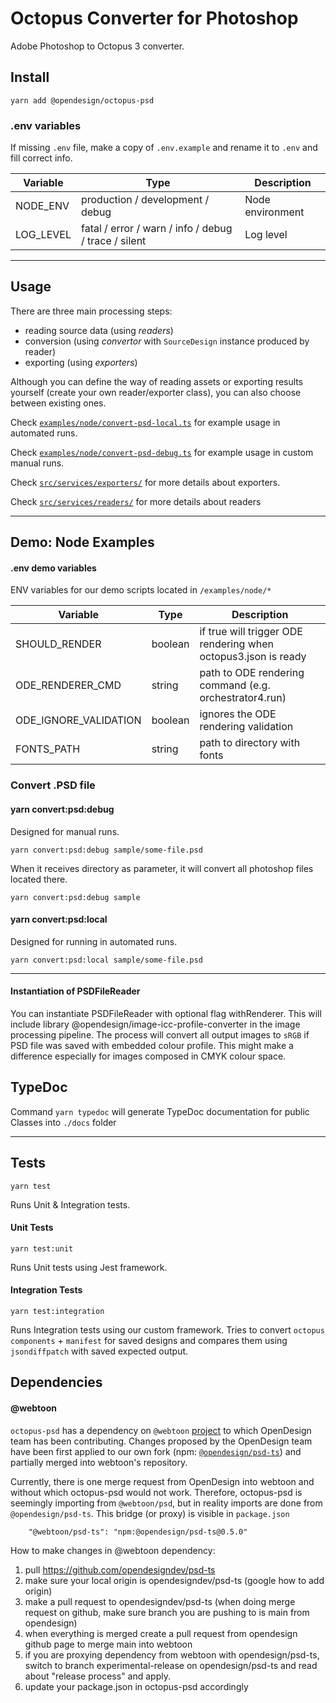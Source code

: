 # Octopus Converter for Photoshop

Adobe Photoshop to Octopus 3 converter.

## Install

```
yarn add @opendesign/octopus-psd
```

### .env variables

If missing `.env` file, make a copy of `.env.example` and rename it to `.env` and fill correct info.

| Variable  | Type                                                 | Description      |
| --------- | ---------------------------------------------------- | ---------------- |
| NODE_ENV  | production / development / debug                     | Node environment |
| LOG_LEVEL | fatal / error / warn / info / debug / trace / silent | Log level        |

---

## Usage

There are three main processing steps:

- reading source data (using _readers_)
- conversion (using _convertor_ with `SourceDesign` instance produced by reader)
- exporting (using _exporters_)

Although you can define the way of reading assets or exporting results yourself (create your own reader/exporter class), you can also choose between existing ones.

Check [`examples/node/convert-psd-local.ts`](./examples/node/convert-api-local.ts) for example usage in automated runs.

Check [`examples/node/convert-psd-debug.ts`](./examples/node/convert-api-debug.ts) for example usage in custom manual runs.

Check [`src/services/exporters/`](./src/services/exporters/) for more details about exporters.

Check [`src/services/readers/`](./src/services/readers/) for more details about readers

---

## Demo: Node Examples

#### .env demo variables

ENV variables for our demo scripts located in `/examples/node/*`

| Variable              | Type    | Description                                                    |
| --------------------- | ------- | -------------------------------------------------------------- |
| SHOULD_RENDER         | boolean | if true will trigger ODE rendering when octopus3.json is ready |
| ODE_RENDERER_CMD      | string  | path to ODE rendering command (e.g. orchestrator4.run)         |
| ODE_IGNORE_VALIDATION | boolean | ignores the ODE rendering validation                           |
| FONTS_PATH            | string  | path to directory with fonts                                   |

### Convert .PSD file

#### yarn convert:psd:debug

Designed for manual runs.

```
yarn convert:psd:debug sample/some-file.psd
```

When it receives directory as parameter, it will convert all photoshop files located there.

```
yarn convert:psd:debug sample
```

#### yarn convert:psd:local

Designed for running in automated runs.

```
yarn convert:psd:local sample/some-file.psd
```

---

#### Instantiation of PSDFileReader

You can instantiate PSDFileReader with optional flag withRenderer.
This will include library @opendesign/image-icc-profile-converter in the image processing pipeline.
The process will convert all output images to `sRGB` if PSD file was saved with embedded colour profile. This might make a difference especially for images composed in CMYK colour space.

## TypeDoc

Command `yarn typedoc` will generate TypeDoc documentation for public Classes into `./docs` folder

---

## Tests

```
yarn test
```

Runs Unit & Integration tests.

#### Unit Tests

```
yarn test:unit
```

Runs Unit tests using Jest framework.

#### Integration Tests

```
yarn test:integration
```

Runs Integration tests using our custom framework.
Tries to convert `octopus components` + `manifest` for saved designs and compares them using `jsondiffpatch` with saved expected output.

## Dependencies

#### @webtoon

`octopus-psd` has a dependency on `@webtoon` [project](https://github.com/webtoon/psd) to which OpenDesign team has been contributing. Changes proposed by the OpenDesign team have been first applied to our own fork (npm: [`@opendesign/psd-ts`](https://www.npmjs.com/package/@opendesign/psd-ts)) and partially merged into webtoon's repository.

Currently, there is one merge request from OpenDesign into webtoon and without which octopus-psd would not work. Therefore, octopus-psd is seemingly importing from `@webtoon/psd`, but in reality imports are done from `@opendesign/psd-ts`. This bridge (or proxy) is visible in `package.json`

```
    "@webtoon/psd-ts": "npm:@opendesign/psd-ts@0.5.0"
```

How to make changes in @webtoon dependency:

1. pull https://github.com/opendesigndev/psd-ts
2. make sure your local origin is opendesigndev/psd-ts (google how to add origin)
3. make a pull request to opendesigndev/psd-ts (when doing merge request on github, make sure branch you are pushing to is main from opendesign)
4. when everything is merged create a pull request from opendesign github page to merge main into webtoon
5. if you are proxying dependency from webtoon with opendesign/psd-ts, switch to branch experimental-release on opendesign/psd-ts and read about "release process" and apply.
6. update your package.json in octopus-psd accordingly
